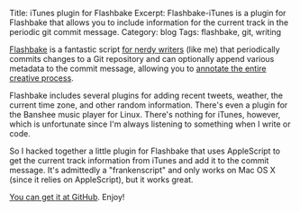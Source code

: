 Title: iTunes plugin for Flashbake
Excerpt: Flashbake-iTunes is a plugin for Flashbake that allows you to include information for the current track in the periodic git commit message.
Category: blog
Tags: flashbake, git, writing


[Flashbake](http://wiki.github.com/commandline/flashbake "Home - flashbake - GitHub") is a fantastic script [for nerdy writers](http://lifehacker.com/5232049/flashbake-automates-version-control-for-nerdy-writers "Flashbake Automates Version Control for (Nerdy) Writers - Downloads - Lifehacker") (like me) that periodically commits changes to a Git repository and can optionally append various metadata to the commit message, allowing you to [annotate the entire creative process](http://www.boingboing.net/2009/02/13/flashbake-free-versi.html "Flashbake: Free version-control for writers using git - Boing Boing").

Flashbake includes several plugins for adding recent tweets, weather, the current time zone, and other random information. There's even a plugin for the Banshee music player for Linux. There's nothing for iTunes, however, which is unfortunate since I'm always listening to something when I write or code.

So I hacked together a little plugin for Flashbake that uses AppleScript to get the current track information from iTunes and add it to the commit message. It's admittedly a "frankenscript" and only works on Mac OS X (since it relies on AppleScript), but it works great. 

[You can get it at GitHub](http://github.com/andrewheiss/Flashbake-iTunes/ "andrewheiss's Flashbake-iTunes at master - GitHub"). Enjoy!
